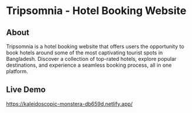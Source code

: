 # Tripsomnia - Hotel Booking Website

## About
Tripsomnia is a hotel booking website that offers users the opportunity to book hotels around some of the most captivating tourist spots in Bangladesh. Discover a collection of top-rated hotels, explore popular destinations, and experience a seamless booking process, all in one platform.

## Live Demo
https://kaleidoscopic-monstera-db659d.netlify.app/


